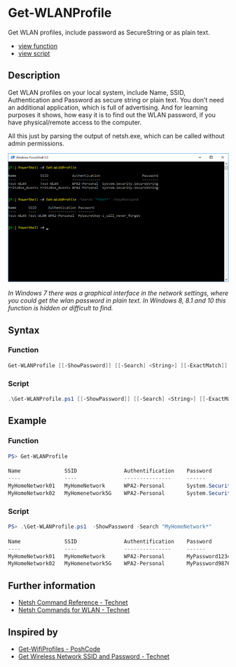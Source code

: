 # Get-WLANProfile

Get WLAN profiles, include password as SecureString or as plain text.

* [view function](https://github.com/BornToBeRoot/PowerShell/blob/master/Module/LazyAdmin/Functions/Get-WLANProfile.ps1)
* [view script](https://github.com/BornToBeRoot/PowerShell/blob/master/Scripts/Get-WLANProfile.ps1)

## Description

Get WLAN profiles on your local system, include Name, SSID, Authentication and Password as secure string or plain text. You don't need an additional application, which is full of advertising. And for learning purposes it shows, how easy it is to find out the WLAN password, if you have physical/remote access to the computer. 

All this just by parsing the output of netsh.exe, which can be called without admin permissions.  

![Screenshot](Images/Get-WLANProfile.png?raw=true "Get-WLANProfile")

_In Windows 7 there was a graphical interface in the network settings, where you could get the wlan password in plain text. In Windows 8, 8.1 and 10 this function is hidden or difficult to find._

## Syntax

### Function

```powershell
Get-WLANProfile [[-ShowPassword]] [[-Search] <String>] [[-ExactMatch]] [<CommonParameters>]
```

### Script

```powershell
.\Get-WLANProfile.ps1 [[-ShowPassword]] [[-Search] <String>] [[-ExactMatch]] [<CommonParameters>] 
```

## Example

### Function

```powershell
PS> Get-WLANProfile											

Name              SSID               Authentification    Password
----              ----               ---------------     ------
MyHomeNetwork01   MyHomeNetwork      WPA2-Personal       System.Security.SecureString
MyHomeNetwork02   MyHomenetwork5G    WPA2-Personal       System.Security.SecureString
```

### Script

```powershell
PS> .\Get-WLANProfile.ps1  -ShowPassword -Search "MyHomeNetwork*"			

Name              SSID               Authentification    Password
----              ----               ---------------     ------
MyHomeNetwork01   MyHomeNetwork      WPA2-Personal       MyPassword123456789
MyHomeNetwork02   MyHomenetwork5G    WPA2-Personal       MyPassword987654321
```

## Further information

* [Netsh Command Reference - Technet](https://technet.microsoft.com/en-us/library/cc754516(v=ws.10).aspx)
* [Netsh Commands for WLAN - Technet](https://technet.microsoft.com/en-US/library/cc755301(v=ws.10).aspx)

## Inspired by

* [Get-WifiProfiles - PoshCode](http://poshcode.org/4520)
* [Get Wireless Network SSID and Password - Technet](https://blogs.technet.microsoft.com/heyscriptingguy/2015/11/23/get-wireless-network-ssid-and-password-with-powershell/)
